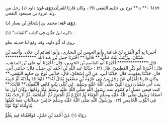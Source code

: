 ٦٤٨٩ -** د:** نوح بن حكيم الثقفي (٩) ، وكان قارئا للقرآن.**رَوَى عَن:** داود (د) رجل من ولد عروة بن مسعود الثقفي.

**رَوَى عَنه:** محمد بن إِسْحَاقَ بْن يسار (د) .

ذكره ابنُ حِبَّان فِي كتاب "الثقات" (١) .

روى له أَبُو داود، وقد وقع لنا حديثه بعلو.

أخبرنا بِهِ أَبُو الْفَرَجِ بْنُ قُدَامَةَ، وأبو الحسن بْن البخاري، وأبو الغنائم بْن علان، وأحمد بْن شَيْبَانَ، وزَيْنَبُ بِنْتُ مَكِّيٍّ،** قَالُوا:** أَخْبَرَنَا حنبل بْن عَبد الله،************** قال:************** أَخْبَرَنَا أبو القاسم بْن الحصين، قال: أَخْبَرَنَا أبو علي بْن المذهب، قال: أَخْبَرَنَا أبو بَكْرٍ القَطِيعِيّ، قال (٢) : حَدَّثَنَا عَبد اللَّهِ بْن أَحْمَد بْن حنبل، قال: حَدَّثني أبي، قال: حَدَّثَنَا يعقوب، قال: حَدَّثَنَا أبي، عَنِ ابْنِ إِسْحَاقَ، قال: حَدَّثَنِي نُوحُ بن حكيم الثقفي،** وكان قارئا لِلْقُرْآنِ عَنْ رَجُلٍ مِنْ بَنِي عُرْوَةَ بْنِ مَسْعُودٍ يُقَالُ لَهُ:** دَاوُدُ قَدْ ولَّدَتْهُ أُمُّ حَبِيبَةَ بنت أبي سُفْيَان زوج النَّبِيّ صَلَّى اللَّهُ عَلَيْهِ وسَلَّمَ، عَن لَيْلَى بِنْتِ قَانِفٍ الثَّقَفِيَّةِ،** قَالَتْ:** كنت فيمن غسل أم كلثوم بنت رَسُول اللَّهِ صَلَّى اللَّهُ عَلَيْهِ وسَلَّمَ عِنْدَ وفَاتِهَا، وكَانَ أول ما أعطانا رَسُولَ صَلَّى اللَّهُ عَلَيْهِ وسَلَّمَ الْحِقَاءَ ثُمَّ الدِّرْعَ ثُمَّ الْخِمَارَ ثُمَّ الْمِلْحَفَةَ، ثُمَّ أُدْرِجَتْ بَعْدُ فِي الثَّوْبِ الْخَامِسِ (٣) ، ورَسُولُ اللَّهِ صَلَّى اللَّهُ عَلَيْه وسَلَّمَ جَالِسٌ عندالْبَابِ مَعَهُ كَفَنُهَا يُنَاوِلُنَاهُ ثَوْبًا ثَوْبًا.

رَوَاهُ (١) عَنْ أَحْمَدَ بْنِ حَنْبَلٍ، فَوَافَقْنَاهُ فِيهِ بِعُلُوٍّ.